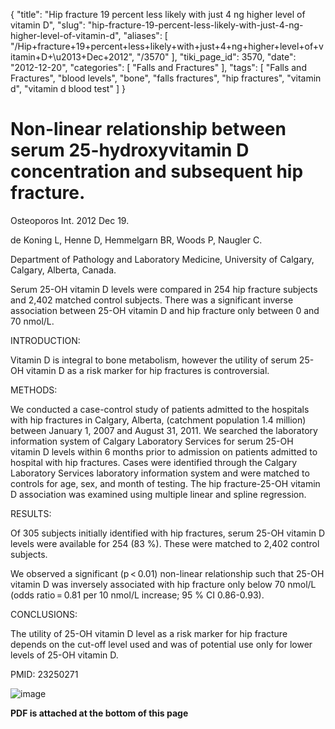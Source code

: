 {
    "title": "Hip fracture 19 percent less likely with just 4 ng higher level of vitamin D",
    "slug": "hip-fracture-19-percent-less-likely-with-just-4-ng-higher-level-of-vitamin-d",
    "aliases": [
        "/Hip+fracture+19+percent+less+likely+with+just+4+ng+higher+level+of+vitamin+D+\u2013+Dec+2012",
        "/3570"
    ],
    "tiki_page_id": 3570,
    "date": "2012-12-20",
    "categories": [
        "Falls and Fractures"
    ],
    "tags": [
        "Falls and Fractures",
        "blood levels",
        "bone",
        "falls fractures",
        "hip fractures",
        "vitamin d",
        "vitamin d blood test"
    ]
}


# Non-linear relationship between serum 25-hydroxyvitamin D concentration and subsequent hip fracture.

Osteoporos Int. 2012 Dec 19. 

de Koning L, Henne D, Hemmelgarn BR, Woods P, Naugler C.

Department of Pathology and Laboratory Medicine, University of Calgary, Calgary, Alberta, Canada.

Serum 25-OH vitamin D levels were compared in 254 hip fracture subjects and 2,402 matched control subjects. There was a significant inverse association between 25-OH vitamin D and hip fracture only between 0 and 70 nmol/L.

INTRODUCTION:

Vitamin D is integral to bone metabolism, however the utility of serum 25-OH vitamin D as a risk marker for hip fractures is controversial.

METHODS:

We conducted a case-control study of patients admitted to the hospitals with hip fractures in Calgary, Alberta, (catchment population 1.4 million) between January 1, 2007 and August 31, 2011. We searched the laboratory information system of Calgary Laboratory Services for serum 25-OH vitamin D levels within 6 months prior to admission on patients admitted to hospital with hip fractures. Cases were identified through the Calgary Laboratory Services laboratory information system and were matched to controls for age, sex, and month of testing. The hip fracture-25-OH vitamin D association was examined using multiple linear and spline regression.

RESULTS:

Of 305 subjects initially identified with hip fractures, serum 25-OH vitamin D levels were available for 254 (83 %). These were matched to 2,402 control subjects. 

We observed a significant (p < 0.01) non-linear relationship such that 25-OH vitamin D was inversely associated with hip fracture only below 70 nmol/L (odds ratio = 0.81 per 10 nmol/L increase; 95 % CI 0.86-0.93).

CONCLUSIONS:

The utility of 25-OH vitamin D level as a risk marker for hip fracture depends on the cut-off level used and was of potential use only for lower levels of 25-OH vitamin D.

PMID: 23250271

<img src="https://d1bk1kqxc0sym.cloudfront.net/attachments/jpeg/hip-f1.jpg" alt="image">

 **PDF is attached at the bottom of this page**